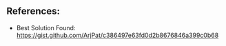 ## References: ##
- Best Solution Found: https://gist.github.com/ArjPat/c386497e63fd0d2b8676846a399c0b68
